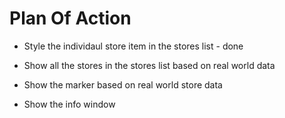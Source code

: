 # Plan Of Action

- Style the individaul store item in the stores list - done

- Show all the stores in the stores list based on real world data

- Show the marker based on real world store data

- Show the info window
